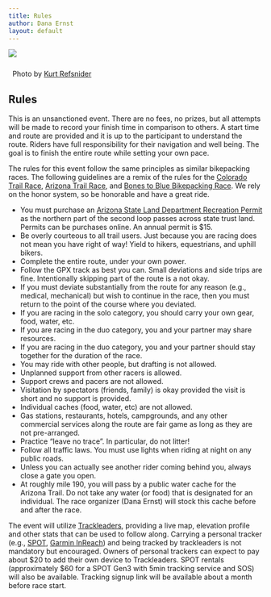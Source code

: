 ```yaml
---
title: Rules
author: Dana Ernst
layout: default
---
```


<img src="{{ site.baseurl }}/images/Aspens-Refsnider.jpg" class="img-responsive img-rounded" img style="margin-bottom: 10px" />

<i class="fas fa-camera fa-lg"></i>&nbsp; Photo by <a href="https://www.ultramtb.net/about-kurt-refsnider.html#/" target="_blank">Kurt Refsnider</a>

## Rules

This is an unsanctioned event. There are no fees, no prizes, but all attempts will be made to record your finish time in comparison to others. A start time and route are provided and it is up to the participant to understand the route. Riders have full responsibility for their navigation and well being. The goal is to finish the entire route while setting your own pace.

The rules for this event follow the same principles as similar bikepacking races.  The following guidelines are a remix of the rules for the [Colorado Trail Race](http://www.climbingdreams.net/ctr/), [Arizona Trail Race](http://topofusion.com/azt/race.php), and [Bones to Blue Bikepacking Race](http://bonestoblue.com). We rely on the honor system, so be honorable and have a great ride.

- You must purchase an [Arizona State Land Department Recreation Permit](https://land.az.gov/natural-resources/recreational-permits) as the northern part of the second loop passes across state trust land.  Permits can be purchases online. An annual permit is $15.
- Be overly courteous to all trail users. Just because you are racing does not mean you have right of way! Yield to hikers, equestrians, and uphill bikers.
- Complete the entire route, under your own power.
- Follow the GPX track as best you can. Small deviations and side trips are fine. Intentionally skipping part of the route is a not okay.
- If you must deviate substantially from the route for any reason (e.g., medical, mechanical) but wish to continue in the race, then you must return to the point of the course where you deviated.
- If you are racing in the solo category, you should carry your own gear, food, water, etc.
- If you are racing in the duo category, you and your partner may share resources.
- If you are racing in the duo category, you and your partner should stay together for the duration of the race.
- You may ride with other people, but drafting is not allowed.
- Unplanned support from other racers is allowed.
- Support crews and pacers are not allowed.
- Visitation by spectators (friends, family) is okay provided the visit is short and no support is provided.
- Individual caches (food, water, etc) are not allowed.
- Gas stations, restaurants, hotels, campgrounds, and any other commercial services along the route are fair game as long as they are not pre-arranged.
- Practice “leave no trace”. In particular, do not litter!
- Follow all traffic laws. You must use lights when riding at night on any public roads.
- Unless you can actually see another rider coming behind you, always close a gate you open.
- At roughly mile 190, you will pass by a public water cache for the Arizona Trail. Do not take any water (or food) that is designated for an individual. The race organizer (Dana Ernst) will stock this cache before and after the race.

The event will utilize [Trackleaders](http://trackleaders.com), providing a live map, elevation profile and other stats that can be used to follow along. Carrying a personal tracker (e.g., [SPOT](https://www.findmespot.com/en/), [Garmin InReach](https://explore.garmin.com/en-US/inreach/)) and being tracked by trackleaders is not mandatory but encouraged. Owners of personal trackers can expect to pay about $20 to add their own device to Trackleaders. SPOT rentals (approximately $60 for a SPOT Gen3 with 5min tracking service and SOS) will also be available. Tracking signup link will be available about a month before race start.
